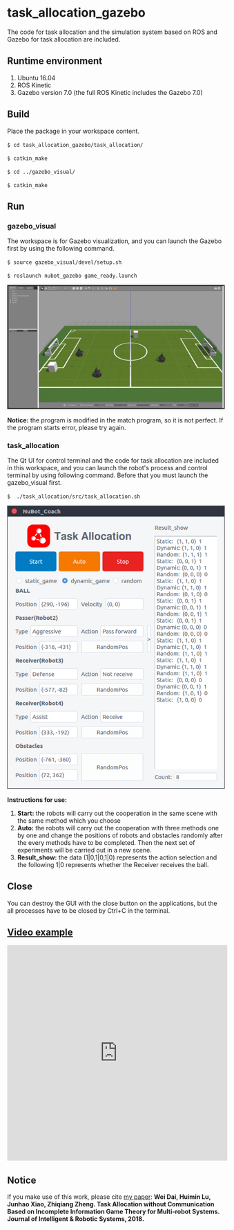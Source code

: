 # task_allocation_gazebo
The code for task allocation and the simulation system based on ROS and Gazebo for task allocation are included.

## Runtime environment

1. Ubuntu 16.04
2. ROS Kinetic
3. Gazebo version 7.0 (the full ROS Kinetic includes the Gazebo 7.0)

## Build

Place the package in your workspace content.

`$ cd task_allocation_gazebo/task_allocation/`

`$ catkin_make`

`$ cd ../gazebo_visual/`

`$ catkin_make`

## Run

### gazebo_visual

The workspace is for Gazebo visualization, and you can launch the Gazebo first by using the following command. 

`$ source gazebo_visual/devel/setup.sh`

`$ roslaunch nubot_gazebo game_ready.launch`

![](image/Gazebo.png)

**Notice:** the program is modified in the match program, so it is not perfect. If the program starts error, please try again.

### task_allocation

The Qt UI for control terminal and the code for task allocation are included in this workspace, and you can launch the robot's process and control terminal by using following command. Before that you must launch the gazebo_visual first.

`$  ./task_allocation/src/task_allocation.sh `

![](image/Coach.png)

**Instructions for use:**  

1. **Start:** the robots will carry out the cooperation in the same scene with the same method which you choose
2. **Auto:** the robots will carry out the cooperation with three methods one by one and change the positions of robots and obstacles randomly after the every methods have to be completed. Then the next set of experiments will be carried out in a new scene.
3. **Result_show:** the data (1|0,1|0,1|0) represents the action selection and the following 1|0 represents whether the Receiver receives the ball.  

## Close

You can destroy the GUI with the close button on the applications, but the all processes have to be closed by Ctrl+C in the terminal.

## [Video example](http://v.youku.com/v_show/id_XMzM3NzE5MDA0OA==.html)

<iframe height=498 width=510 src='http://player.youku.com/embed/XMzM3NzE5MDA0OA==' frameborder=0 'allowfullscreen'></iframe>

## Notice

If you make use of this work, please cite [my paper](https://www.trustie.net/attachments/download/217721/Task%20Allocation%20without%20Communication%20Based%20on%20Incomplete%20Information%20Game%20Theory%20for%20Multi-robot%20Systems.pdf): **Wei Dai, Huimin Lu, Junhao Xiao, Zhiqiang Zheng. Task Allocation without Communication Based on Incomplete Information Game Theory for Multi-robot Systems. Journal of Intelligent & Robotic Systems, 2018.**

